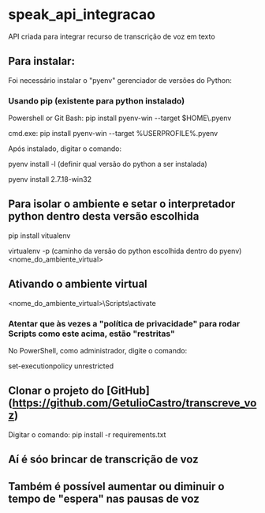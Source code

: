 # speak_api_integracao
API criada para integrar recurso de transcrição de voz em texto

## Para instalar:
Foi necessário instalar o "pyenv" gerenciador de versões do Python:
### Usando pip (existente para python instalado)
Powershell or Git Bash: 
pip install pyenv-win --target $HOME\\.pyenv

cmd.exe: 
pip install pyenv-win --target %USERPROFILE%\.pyenv

Após instalado, digitar o comando: 

pyenv install -l (definir qual versão do python a ser instalada)

pyenv install 2.7.18-win32

## Para isolar o ambiente e setar o interpretador python dentro desta versão escolhida

pip install vitualenv

virtualenv -p (caminho da versão do python escolhida dentro do pyenv) <nome_do_ambiente_virtual>

## Ativando o ambiente virtual

<nome_do_ambiente_virtual>\Scripts\activate

### Atentar que às vezes a "política de privacidade" para rodar Scripts como este acima, estão "restritas"

No PowerShell, como administrador, digite o comando: 

set-executionpolicy unrestricted

## Clonar o projeto do [GitHub] (https://github.com/GetulioCastro/transcreve_voz)

Digitar o comando: pip install -r requirements.txt

## Aí é sóo brincar de transcrição de voz

## Também é possível aumentar ou diminuir o tempo de "espera" nas pausas de voz 

